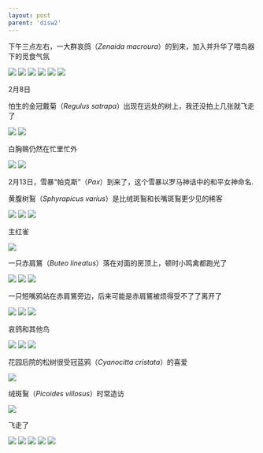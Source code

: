 ```yaml
---
layout: post
parent: 'disw2'
---
```

下午三点左右，一大群哀鸽（<i>Zenaida macroura</i>）的到来，加入并升华了喂鸟器下的觅食气氛

<img class='disc' src='https://i.postimg.cc/7ZLYN5st/DSC-8376.jpg'>

<img class='disc' src='https://i.postimg.cc/8cVzdw9L/DSC-8374.jpg'>

<img class='disc' src='https://i.postimg.cc/Bv6LtYf6/DSC-8365.jpg'>

<img class='disc' src='https://i.postimg.cc/25KqWQCx/DSC-8366.jpg'>

<img class='disc' src='https://i.postimg.cc/6pz4WsSg/DSC-8368.jpg'>

<img class='disc' src='https://i.postimg.cc/DwYfp7Rv/DSC-8377.jpg'>

2月8日

怕生的金冠戴菊（<i>Regulus satrapa</i>）出现在远处的树上，我还没拍上几张就飞走了

<img class='disc' src='https://i.postimg.cc/rpBVcQ87/DSC-8379.jpg'>

<img class='disc' src='https://i.postimg.cc/TwnRPg11/DSC-8380.jpg'>

白胸鳾仍然在忙里忙外

<img class='disc' src='https://i.postimg.cc/BZcS9TRw/DSC-8381.jpg'>

<img class='disc' src='https://i.postimg.cc/DwDFdBbm/DSC-8382.jpg'>

2月13日，雪暴“帕克斯”（<i>Pax</i>）到来了，这个雪暴以罗马神话中的和平女神命名.

黄腹树鴷（<i>Sphyrapicus varius</i>）是比绒斑鴷和长嘴斑鴷更少见的稀客

<img class='disc' src='https://i.postimg.cc/tgxbrWhk/DSC-8385.jpg'>

<img class='disc' src='https://i.postimg.cc/ZKsh4VHj/DSC-8387.jpg'>

<img class='disc' src='https://i.postimg.cc/1RHQY9Nk/DSC-8388.jpg'>

主红雀

<img class='disc' src='https://i.postimg.cc/FR4MDqFF/DSC-8390.jpg'>

一只赤肩鵟（<i>Buteo lineatus</i>）落在对面的房顶上，顿时小鸣禽都跑光了

<img class='disc' src='https://i.postimg.cc/3r9sFns7/DSC-8394.jpg'>

<img class='disc' src='https://i.postimg.cc/HLQKc2wq/DSC-8396.jpg'>

<img class='disc' src='https://i.postimg.cc/x8FFDFQz/DSC-8399.jpg'>

一只短嘴鸦站在赤肩鵟旁边，后来可能是赤肩鵟被烦得受不了了离开了

<img class='disc' src='https://i.postimg.cc/XN2PCX5Y/DSC-8400.jpg'>

<img class='disc' src='https://i.postimg.cc/TYFHtSC8/DSC-8402.jpg'>

<img class='disc' src='https://i.postimg.cc/504PHMNz/DSC-8403.jpg'>

哀鸽和其他鸟

<img class='disc' src='https://i.postimg.cc/YCFDZ3sv/DSC-8404.jpg'>

<img class='disc' src='https://i.postimg.cc/bvHCNv88/DSC-8405.jpg'>

<img class='disc' src='https://i.postimg.cc/TwttgHp4/DSC-8406.jpg'>

花园后院的松树很受冠蓝鸦（<i>Cyanocitta cristata</i>）的喜爱

<img class='disc' src='https://i.postimg.cc/zB2kVbQm/DSC-8412.jpg'>

绒斑鴷（<i>Picoides villosus</i>）时常造访

<img class='disc' src='https://i.postimg.cc/D0tdcVFB/DSC-8414.jpg'>

飞走了

<img class='disc' src='https://i.postimg.cc/pV7Zvj8z/DSC-8415.jpg'>

<img class='disc' src='https://i.postimg.cc/FRzy5FHT/DSC-8416.jpg'>

<img class='disc' src='https://i.postimg.cc/wxtrDgQ5/DSC-8418.jpg'>

<img class='disc' src='https://i.postimg.cc/W1VfRrLS/DSC-8419.jpg'>

<img class='disc' src='https://i.postimg.cc/0QhcVK0Y/DSC-8421.jpg'>
